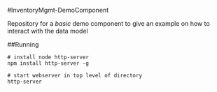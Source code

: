 #InventoryMgmt-DemoComponent


Repository for a *basic* demo component to give an example on how to interact with the data model


##Running

    # install node http-server
    npm install http-server -g
    
    # start webserver in top level of directory
    http-server
